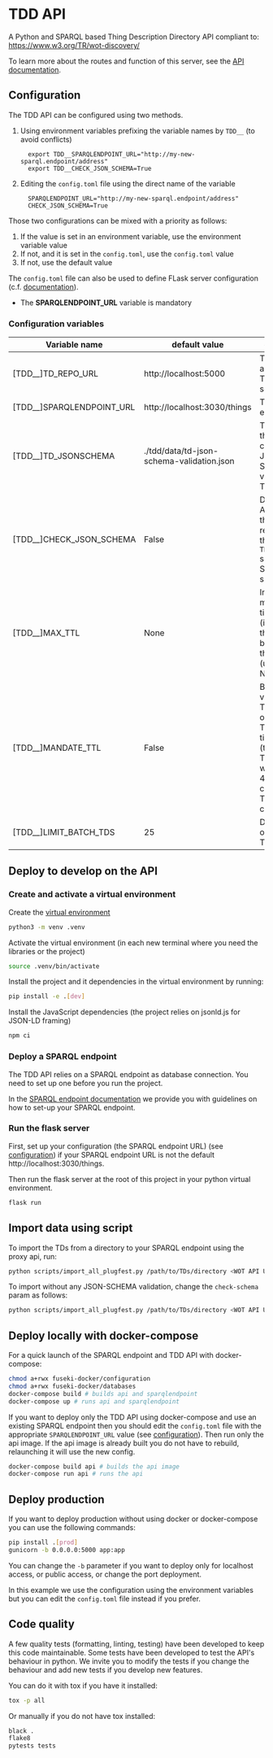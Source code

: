 # TDD API

A Python and SPARQL based Thing Description Directory API compliant to:
https://www.w3.org/TR/wot-discovery/

To learn more about the routes and function of this server, see
the [API documentation](doc/api.md).

## Configuration

The TDD API can be configured using two methods.

1. Using environment variables prefixing the variable names by `TDD__`
   (to avoid conflicts)

   ```
     export TDD__SPARQLENDPOINT_URL="http://my-new-sparql.endpoint/address"
     export TDD__CHECK_JSON_SCHEMA=True
   ```

2. Editing the `config.toml` file using the direct name of the variable

   ```
     SPARQLENDPOINT_URL="http://my-new-sparql.endpoint/address"
     CHECK_JSON_SCHEMA=True
   ```

Those two configurations can be mixed with a priority as follows:

1. If the value is set in an environment variable, use the environment variable value
2. If not, and it is set in the `config.toml`, use the `config.toml` value
3. If not, use the default value

The `config.toml` file can also be used to define FLask server configuration (c.f.
[documentation](https://flask.palletsprojects.com/en/2.1.x/config/#builtin-configuration-values)).

- The **SPARQLENDPOINT_URL** variable is mandatory

### Configuration variables

| Variable name             | default value                             | description                                                                                                                                                    |
| ------------------------- | ----------------------------------------- | -------------------------------------------------------------------------------------------------------------------------------------------------------------- |
| [TDD__]TD_REPO_URL        | http://localhost:5000                     | The URL to access the TDD API server                                                                                                                           |
| [TDD__]SPARQLENDPOINT_URL | http://localhost:3030/things              | The SPARQL endpoint URL                                                                                                                                        |
| [TDD__]TD_JSONSCHEMA      | ./tdd/data/td-json-schema-validation.json | The path to the file containing JSON-Schema to validate the TDs                                                                                                |
| [TDD__]CHECK_JSON_SCHEMA  | False                                     | Define if TDD API will check the TDs regarding to the `TD_JSONSCHEMA` schema and SHACL shapes                                                                  |
| [TDD__]MAX_TTL            | None                                      | Integer, maximum time-to-live (in seconds) that a TD will be kept on the server (unlimited if None)                                                            |
| [TDD__]MANDATE_TTL        | False                                     | Boolean value, if set to True, it will only upload TDs having a time-to-live (ttl) value. The server will send a 400 HTTP code if the TD does not contain one. |
| [TDD__]LIMIT_BATCH_TDS    | 25                                        | Default limit of returned TDs by batch                                                                                                                         |

## Deploy to develop on the API

### Create and activate a virtual environment

Create the [virtual environment](https://docs.python.org/3/library/venv.html)

```bash
python3 -m venv .venv
```

Activate the virtual environment (in each new terminal where you need the libraries
or the project)

```bash
source .venv/bin/activate
```

Install the project and it dependencies in the virtual environment by running:

```bash
pip install -e .[dev]
```

Install the JavaScript dependencies (the project relies on jsonld.js for JSON-LD framing)

```bash
npm ci
```

### Deploy a SPARQL endpoint

The TDD API relies on a SPARQL endpoint as database connection.
You need to set up one before you run the project.

In the [SPARQL endpoint documentation](doc/sparql-endpoints/README.md) we provide
you with guidelines on how to set-up your SPARQL endpoint.

### Run the flask server

First, set up your configuration (the SPARQL endpoint URL) (see [configuration](#configuration))
if your SPARQL endpoint URL is not the default http://localhost:3030/things.

Then run the flask server at the root of this project in your python virtual environment.

```bash
flask run
```

## Import data using script

To import the TDs from a directory to your SPARQL endpoint using the proxy api, run:

```bash
python scripts/import_all_plugfest.py /path/to/TDs/directory <WOT API URL>/things
```

To import without any JSON-SCHEMA validation, change the `check-schema` param as
follows:

```bash
python scripts/import_all_plugfest.py /path/to/TDs/directory <WOT API URL>/things?check-schema=false
```

## Deploy locally with docker-compose

For a quick launch of the SPARQL endpoint and TDD API with docker-compose:

```bash
chmod a+rwx fuseki-docker/configuration
chmod a+rwx fuseki-docker/databases
docker-compose build # builds api and sparqlendpoint
docker-compose up # runs api and sparqlendpoint
```

If you want to deploy only the TDD API using docker-compose and use an
existing SPARQL endpoint then you should edit the `config.toml` file with the
appropriate `SPARQLENDPOINT_URL` value (see [configuration](#configuration)).
Then run only the api image.
If the api image is already built you do not have to rebuild, relaunching it
will use the new config.

```bash
docker-compose build api # builds the api image
docker-compose run api # runs the api
```

## Deploy production

If you want to deploy production without using docker or docker-compose you can use
the following commands:

```bash
pip install .[prod]
gunicorn -b 0.0.0.0:5000 app:app
```

You can change the `-b` parameter if you want to deploy only for localhost
access, or public access, or change the port deployment.

In this example we use the configuration using the environment variables but you can edit
the `config.toml` file instead if you prefer.

## Code quality

A few quality tests (formatting, linting, testing) have been developed to keep
this code maintainable.
Some tests have been developed to test the API's behaviour in python.
We invite you to modify the tests if you change the behaviour and add
new tests if you develop new features.

You can do it with tox if you have it installed:

```bash
tox -p all
```

Or manually if you do not have tox installed:

```bash
black .
flake8
pytests tests
```

